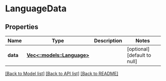 # LanguageData

## Properties
Name | Type | Description | Notes
------------ | ------------- | ------------- | -------------
**data** | [**Vec<::models::Language>**](Language.md) |  | [optional] [default to null]

[[Back to Model list]](../README.md#documentation-for-models) [[Back to API list]](../README.md#documentation-for-api-endpoints) [[Back to README]](../README.md)


